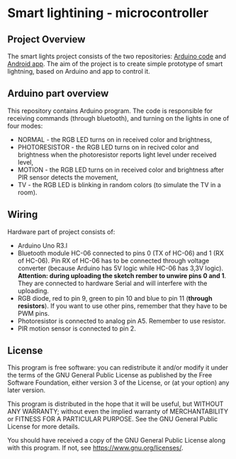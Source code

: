 # Smart lightining - microcontroller
## Project Overview 

The smart lights project consists of the two repositories: [Arduino code](https://github.com/MaybeAshLately/smartLights) and [Android app](https://github.com/MaybeAshLately/lightControl). The aim of the project is to create simple prototype of smart lightning, based on Arduino and app to control it. 

## Arduino part overview

This repository contains Arduino program. The code is responsible for receiving commands (through bluetooth), and turning on the lights in one of four modes:
- NORMAL - the RGB LED turns on in received color and brightness,
- PHOTORESISTOR - the RGB LED turns on in recived color and brightness when the photoresistor reports light level under received level,
- MOTION - the RGB LED turns on in received color and brightness after PIR sensor detects the movement, 
- TV - the RGB LED is blinking in random colors (to simulate the TV in a room).

## Wiring
Hardware part of project consists of:
- Arduino Uno R3.l
- Bluetooth module HC-06 connected to pins 0 (TX of HC-06) and 1 (RX of HC-06). Pin RX of HC-06 has to be connected through voltage converter (because Arduino has 5V logic while HC-06 has 3,3V logic). **Attention: during uploading the sketch rember to unwire pins 0 and 1**. They are connected to hardware Serial and will interfere with the uploading.
- RGB diode, red to pin 9, green to pin 10 and blue to pin 11 (**through resistors**). If you want to use other pins, remember that they have to be PWM pins. 
- Photoresistor is connected to analog pin A5. Remember to use resistor. 
- PIR motion sensor is connected to pin 2. 

## License

This program is free software: you can redistribute it and/or modify it under the terms of the GNU General Public License as published by the Free Software Foundation, either version 3 of the License, or (at your option) any later version.

This program is distributed in the hope that it will be useful, but WITHOUT ANY WARRANTY; without even the implied warranty of MERCHANTABILITY or FITNESS FOR A PARTICULAR PURPOSE. See the GNU General Public License for more details.

You should have received a copy of the GNU General Public License along with this program. If not, see https://www.gnu.org/licenses/.